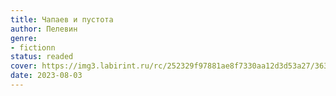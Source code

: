 ```yaml
---
title: Чапаев и пустота
author: Пелевин
genre:
- fictionn
status: readed
cover: https://img3.labirint.ru/rc/252329f97881ae8f7330aa12d3d53a27/363x561q80/books53/523849/cover.jpg?1686224449
date: 2023-08-03
---
```


